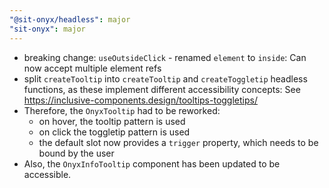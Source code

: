```yaml
---
"@sit-onyx/headless": major
"sit-onyx": major
---
```


- breaking change: `useOutsideClick` - renamed `element` to `inside`: Can now accept multiple element refs
- split `createTooltip` into `createTooltip` and `createToggletip` headless functions, as these implement different accessibility concepts: See https://inclusive-components.design/tooltips-toggletips/
- Therefore, the `OnyxTooltip` had to be reworked:
  - on hover, the tooltip pattern is used
  - on click the toggletip pattern is used
  - the default slot now provides a `trigger` property, which needs to be bound by the user
- Also, the `OnyxInfoTooltip` component has been updated to be accessible.

